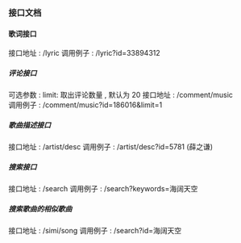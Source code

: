 ### 接口文档

#### 歌词接口
接口地址 : /lyric
调用例子 : /lyric?id=33894312

##### 评论接口
可选参数 : limit: 取出评论数量 , 默认为 20
接口地址 : /comment/music    
调用例子 : /comment/music?id=186016&limit=1 


##### 歌曲描述接口
接口地址 : /artist/desc
调用例子 : /artist/desc?id=5781  (薛之谦)

##### 搜索接口
接口地址 : /search 
调用例子 : /search?keywords=海阔天空

##### 搜索歌曲的相似歌曲
接口地址 : /simi/song
调用例子 : /search?id=海阔天空
